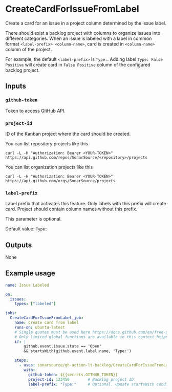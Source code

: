 # CreateCardForIssueFromLabel

Create a card for an issue in a project column determined by the issue label. 

There should exist a backlog project with columns to organize issues into different categories. When an issue is labeled with a label in common format `<label-prefix> <column-name>`, card is created in `<column-name>` column of the project.

For example, the default `<label-prefix>` is `Type:`. Adding label `Type: False Positive` will create card in `False Positive` column of the configured backlog project.

## Inputs

### `github-token`

Token to access GitHub API.

### `project-id`

ID of the Kanban project where the card should be created.

You can list repository projects like this
```
curl -L -H "Authorization: Bearer <YOUR-TOKEN>" https://api.github.com/repos/SonarSource/<repository>/projects
```

You can list organization projects like this
```
curl -L -H "Authorization: Bearer <YOUR-TOKEN>" https://api.github.com/orgs/SonarSource/projects
```

### `label-prefix`

Label prefix that activates this feature. Only labels with this prefix will create card. Project should contain column names without this prefix.

This parameter is optional. 

Default value: `Type:`

## Outputs

None

## Example usage

```yaml
name: Issue Labeled

on:
  issues:
    types: ["labeled"]

jobs:
  CreateCardForIssueFromLabel_job:
    name: Create card from label
    runs-on: ubuntu-latest
    # Single quotes must be used here https://docs.github.com/en/free-pro-team@latest/actions/reference/context-and-expression-syntax-for-github-actions#literals
    # Only limited global functions are available in this context https://docs.github.com/en/actions/reference/context-and-expression-syntax-for-github-actions#functions
    if: |
        github.event.issue.state == 'Open'
        && startsWith(github.event.label.name, 'Type:')

    steps:
      - uses: sonarsource/gh-action-lt-backlog/CreateCardForIssueFromLabel@v1
        with:
          github-token: ${{secrets.GITHUB_TOKEN}}
          project-id: 123456        # Backlog project ID
          label-prefix: "Type:"     # Optional. Update startsWith condition above if you change it.
```
